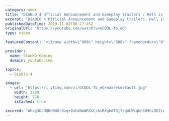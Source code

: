 ```yaml
---
category: news
title: "DIABLO 4 Official Announcement and Gameplay trailers / Hell is Coming"
excerpt: "DIABLO 4 Official Announcement and Gameplay trailers. Hell is Coming my friends. For more game videos and trailers hit that like button, comment,share and ..."
publishedDateTime: 2019-11-02T08:27:45Z
originalUrl: "https://youtube.com/watch?v=GCQOL-Tb_eQ"
type: video

featuredContent: "<iframe width=\"800\" height=\"500\" frameborder=\"0\" src=\"https://www.youtube.com/embed/GCQOL-Tb_eQ\" allow=\"accelerometer; autoplay; encrypted-media; gyroscope; picture-in-picture\" allowfullscreen></iframe>"

provider:
  name: StanKO Gaming
  domain: youtube.com

topics:
  - Diablo 4

images:
  - url: "https://i.ytimg.com/vi/GCQOL-Tb_eQ/maxresdefault.jpg"
    width: 1280
    height: 720
    isCached: true

secured: "Ahog3OcNQKnWUOrOzq+0nCdNmWRXsC/AiRXqhATDjTsqGLWsqUn3U9hzQEZiWIOK6++XciTdLkEFuzPaG6ji/TTt/qj+qfPMVOFAIelFA15GxzrH9l2lu9Yd9KzdJdEbCZ3d8aNaemWkm5n1+YcNGOl5hFwt7+6MH4brUq4CT8ialG/qN8Cz3vQW0ZSPTxU5wnmn3U47slswCU90glPL+Kmlkupd8uK9bD2MBP13xCtmstm5+qD+vCu4Y82M5CSuDCPwDDlh/ZwL29vAtMg/eWIMAadRvMHwEZtaCP97B/H9U9GeUAtDUsvdiPxTyhe2EGVSLZJxGI8uxOfrDl4iHViE5LJ5yOVS8+4c/9uKjujVRxRSS8Fi56BaRrYHVUb0Ff+reWUOJXb0SqHTWwXf8ilZ4LdRzlwOxqXwogj1VWcvuWumpSBiD04cpyN3cPih;oc37X2hYr8mYHQVPR6ZEUQ=="
---
```


